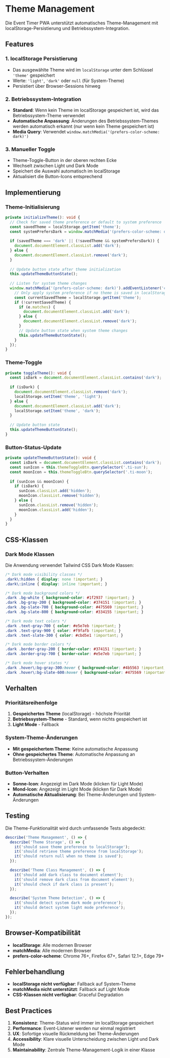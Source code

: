 # Theme Management

Die Event Timer PWA unterstützt automatisches Theme-Management mit localStorage-Persistierung und Betriebssystem-Integration.

## Features

### 1. **localStorage Persistierung**
- Das ausgewählte Theme wird im `localStorage` unter dem Schlüssel `'theme'` gespeichert
- Werte: `'light'`, `'dark'` oder `null` (für System-Theme)
- Persistiert über Browser-Sessions hinweg

### 2. **Betriebssystem-Integration**
- **Standard**: Wenn kein Theme im localStorage gespeichert ist, wird das Betriebssystem-Theme verwendet
- **Automatische Anpassung**: Änderungen des Betriebssystem-Themes werden automatisch erkannt (nur wenn kein Theme gespeichert ist)
- **Media Query**: Verwendet `window.matchMedia('(prefers-color-scheme: dark)')`

### 3. **Manueller Toggle**
- Theme-Toggle-Button in der oberen rechten Ecke
- Wechselt zwischen Light und Dark Mode
- Speichert die Auswahl automatisch im localStorage
- Aktualisiert die Button-Icons entsprechend

## Implementierung

### Theme-Initialisierung

```typescript
private initializeTheme(): void {
  // Check for saved theme preference or default to system preference
  const savedTheme = localStorage.getItem('theme');
  const systemPrefersDark = window.matchMedia('(prefers-color-scheme: dark)').matches;
  
  if (savedTheme === 'dark' || (!savedTheme && systemPrefersDark)) {
    document.documentElement.classList.add('dark');
  } else {
    document.documentElement.classList.remove('dark');
  }
  
  // Update button state after theme initialization
  this.updateThemeButtonState();
  
  // Listen for system theme changes
  window.matchMedia('(prefers-color-scheme: dark)').addEventListener('change', (e) => {
    // Only apply system preference if no theme is saved in localStorage
    const currentSavedTheme = localStorage.getItem('theme');
    if (!currentSavedTheme) {
      if (e.matches) {
        document.documentElement.classList.add('dark');
      } else {
        document.documentElement.classList.remove('dark');
      }
      // Update button state when system theme changes
      this.updateThemeButtonState();
    }
  });
}
```

### Theme-Toggle

```typescript
private toggleTheme(): void {
  const isDark = document.documentElement.classList.contains('dark');
  
  if (isDark) {
    document.documentElement.classList.remove('dark');
    localStorage.setItem('theme', 'light');
  } else {
    document.documentElement.classList.add('dark');
    localStorage.setItem('theme', 'dark');
  }
  
  // Update button state
  this.updateThemeButtonState();
}
```

### Button-Status-Update

```typescript
private updateThemeButtonState(): void {
  const isDark = document.documentElement.classList.contains('dark');
  const sunIcon = this.themeToggleBtn.querySelector('.ti-sun');
  const moonIcon = this.themeToggleBtn.querySelector('.ti-moon');
  
  if (sunIcon && moonIcon) {
    if (isDark) {
      sunIcon.classList.add('hidden');
      moonIcon.classList.remove('hidden');
    } else {
      sunIcon.classList.remove('hidden');
      moonIcon.classList.add('hidden');
    }
  }
}
```

## CSS-Klassen

### Dark Mode Klassen
Die Anwendung verwendet Tailwind CSS Dark Mode Klassen:

```css
/* Dark mode visibility classes */
.dark\:hidden { display: none !important; }
.dark\:inline { display: inline !important; }

/* Dark mode background colors */
.dark .bg-white { background-color: #1f2937 !important; }
.dark .bg-gray-200 { background-color: #374151 !important; }
.dark .bg-slate-700 { background-color: #475569 !important; }
.dark .bg-slate-800 { background-color: #334155 !important; }

/* Dark mode text colors */
.dark .text-gray-700 { color: #e5e7eb !important; }
.dark .text-gray-900 { color: #f9fafb !important; }
.dark .text-slate-300 { color: #cbd5e1 !important; }

/* Dark mode border colors */
.dark .border-gray-200 { border-color: #374151 !important; }
.dark .border-gray-700 { border-color: #e5e7eb !important; }

/* Dark mode hover states */
.dark .hover\:bg-gray-300:hover { background-color: #4b5563 !important; }
.dark .hover\:bg-slate-600:hover { background-color: #475569 !important; }
```

## Verhalten

### Prioritätsreihenfolge
1. **Gespeichertes Theme** (localStorage) - höchste Priorität
2. **Betriebssystem-Theme** - Standard, wenn nichts gespeichert ist
3. **Light Mode** - Fallback

### System-Theme-Änderungen
- **Mit gespeichertem Theme**: Keine automatische Anpassung
- **Ohne gespeichertes Theme**: Automatische Anpassung an Betriebssystem-Änderungen

### Button-Verhalten
- **Sonne-Icon**: Angezeigt im Dark Mode (klicken für Light Mode)
- **Mond-Icon**: Angezeigt im Light Mode (klicken für Dark Mode)
- **Automatische Aktualisierung**: Bei Theme-Änderungen und System-Änderungen

## Testing

Die Theme-Funktionalität wird durch umfassende Tests abgedeckt:

```typescript
describe('Theme Management', () => {
  describe('Theme Storage', () => {
    it('should save theme preference to localStorage');
    it('should retrieve theme preference from localStorage');
    it('should return null when no theme is saved');
  });

  describe('Theme Class Management', () => {
    it('should add dark class to document element');
    it('should remove dark class from document element');
    it('should check if dark class is present');
  });

  describe('System Theme Detection', () => {
    it('should detect system dark mode preference');
    it('should detect system light mode preference');
  });
});
```

## Browser-Kompatibilität

- **localStorage**: Alle modernen Browser
- **matchMedia**: Alle modernen Browser
- **prefers-color-scheme**: Chrome 76+, Firefox 67+, Safari 12.1+, Edge 79+

## Fehlerbehandlung

- **localStorage nicht verfügbar**: Fallback auf System-Theme
- **matchMedia nicht unterstützt**: Fallback auf Light Mode
- **CSS-Klassen nicht verfügbar**: Graceful Degradation

## Best Practices

1. **Konsistenz**: Theme-Status wird immer im localStorage gespeichert
2. **Performance**: Event-Listener werden nur einmal registriert
3. **UX**: Sofortige visuelle Rückmeldung bei Theme-Änderungen
4. **Accessibility**: Klare visuelle Unterscheidung zwischen Light und Dark Mode
5. **Maintainability**: Zentrale Theme-Management-Logik in einer Klasse
